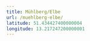```yaml
---
title: Mühlberg/Elbe
url: /muehlberg-elbe/
latitude: 51.434427400000004
longitude: 13.217247200000001
---
```

